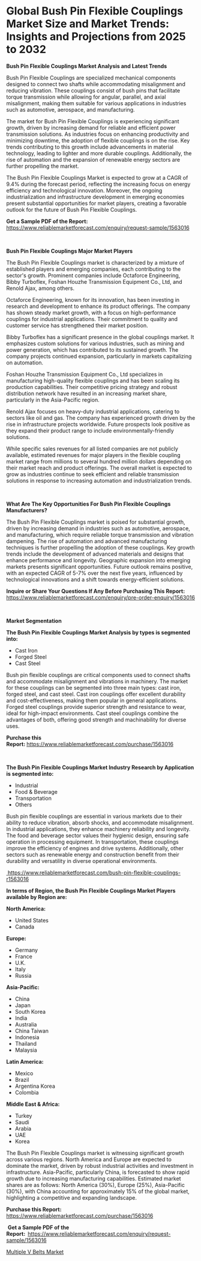 <p><h1>Global Bush Pin Flexible Couplings Market Size and Market Trends: Insights and Projections from 2025 to 2032</h1></p><p><strong>Bush Pin Flexible Couplings Market Analysis and Latest Trends</strong></p>
<p><p>Bush Pin Flexible Couplings are specialized mechanical components designed to connect two shafts while accommodating misalignment and reducing vibration. These couplings consist of bush pins that facilitate torque transmission while allowing for angular, parallel, and axial misalignment, making them suitable for various applications in industries such as automotive, aerospace, and manufacturing.</p><p>The market for Bush Pin Flexible Couplings is experiencing significant growth, driven by increasing demand for reliable and efficient power transmission solutions. As industries focus on enhancing productivity and minimizing downtime, the adoption of flexible couplings is on the rise. Key trends contributing to this growth include advancements in material technology, leading to lighter and more durable couplings. Additionally, the rise of automation and the expansion of renewable energy sectors are further propelling the market.</p><p>The Bush Pin Flexible Couplings Market is expected to grow at a CAGR of 9.4% during the forecast period, reflecting the increasing focus on energy efficiency and technological innovation. Moreover, the ongoing industrialization and infrastructure development in emerging economies present substantial opportunities for market players, creating a favorable outlook for the future of Bush Pin Flexible Couplings.</p></p>
<p><strong>Get a Sample PDF of the Report:&nbsp;</strong> <a href="https://www.reliablemarketforecast.com/enquiry/request-sample/1563016?utm_campaign=3327&utm_medium=2&utm_source=Github&utm_content=ia&utm_term=11042025&utm_id=bush-pin-flexible-couplings">https://www.reliablemarketforecast.com/enquiry/request-sample/1563016</a></p>
<p>&nbsp;</p>
<p><strong>Bush Pin Flexible Couplings Major Market Players</strong></p>
<p><p>The Bush Pin Flexible Couplings market is characterized by a mixture of established players and emerging companies, each contributing to the sector's growth. Prominent companies include Octaforce Engineering, Bibby Turboflex, Foshan Houzhe Transmission Equipment Co., Ltd, and Renold Ajax, among others. </p><p>Octaforce Engineering, known for its innovation, has been investing in research and development to enhance its product offerings. The company has shown steady market growth, with a focus on high-performance couplings for industrial applications. Their commitment to quality and customer service has strengthened their market position.</p><p>Bibby Turboflex has a significant presence in the global couplings market. It emphasizes custom solutions for various industries, such as mining and power generation, which has contributed to its sustained growth. The company projects continued expansion, particularly in markets capitalizing on automation.</p><p>Foshan Houzhe Transmission Equipment Co., Ltd specializes in manufacturing high-quality flexible couplings and has been scaling its production capabilities. Their competitive pricing strategy and robust distribution network have resulted in an increasing market share, particularly in the Asia-Pacific region.</p><p>Renold Ajax focuses on heavy-duty industrial applications, catering to sectors like oil and gas. The company has experienced growth driven by the rise in infrastructure projects worldwide. Future prospects look positive as they expand their product range to include environmentally-friendly solutions.</p><p>While specific sales revenues for all listed companies are not publicly available, estimated revenues for major players in the flexible coupling market range from millions to several hundred million dollars depending on their market reach and product offerings. The overall market is expected to grow as industries continue to seek efficient and reliable transmission solutions in response to increasing automation and industrialization trends.</p></p>
<p>&nbsp;</p>
<p><strong>What Are The Key Opportunities For Bush Pin Flexible Couplings Manufacturers?</strong></p>
<p><p>The Bush Pin Flexible Couplings market is poised for substantial growth, driven by increasing demand in industries such as automotive, aerospace, and manufacturing, which require reliable torque transmission and vibration dampening. The rise of automation and advanced manufacturing techniques is further propelling the adoption of these couplings. Key growth trends include the development of advanced materials and designs that enhance performance and longevity. Geographic expansion into emerging markets presents significant opportunities. Future outlook remains positive, with an expected CAGR of 5-7% over the next five years, influenced by technological innovations and a shift towards energy-efficient solutions.</p></p>
<p><strong>Inquire or Share Your Questions If Any Before Purchasing This Report:</strong> <a href="https://www.reliablemarketforecast.com/enquiry/pre-order-enquiry/1563016?utm_campaign=3327&utm_medium=2&utm_source=Github&utm_content=ia&utm_term=11042025&utm_id=bush-pin-flexible-couplings">https://www.reliablemarketforecast.com/enquiry/pre-order-enquiry/1563016</a></p>
<p>&nbsp;</p>
<p><strong>Market Segmentation</strong></p>
<p><strong>The Bush Pin Flexible Couplings Market Analysis by types is segmented into:</strong></p>
<p><ul><li>Cast Iron</li><li>Forged Steel</li><li>Cast Steel</li></ul></p>
<p><p>Bush pin flexible couplings are critical components used to connect shafts and accommodate misalignment and vibrations in machinery. The market for these couplings can be segmented into three main types: cast iron, forged steel, and cast steel. Cast iron couplings offer excellent durability and cost-effectiveness, making them popular in general applications. Forged steel couplings provide superior strength and resistance to wear, ideal for high-impact environments. Cast steel couplings combine the advantages of both, offering good strength and machinability for diverse uses.</p></p>
<p><strong>Purchase this Report:&nbsp;</strong><a href="https://www.reliablemarketforecast.com/purchase/1563016?utm_campaign=3327&utm_medium=2&utm_source=Github&utm_content=ia&utm_term=11042025&utm_id=bush-pin-flexible-couplings">https://www.reliablemarketforecast.com/purchase/1563016</a></p>
<p>&nbsp;</p>
<p><strong>The Bush Pin Flexible Couplings Market Industry Research by Application is segmented into:</strong></p>
<p><ul><li>Industrial</li><li>Food & Beverage</li><li>Transportation</li><li>Others</li></ul></p>
<p><p>Bush pin flexible couplings are essential in various markets due to their ability to reduce vibration, absorb shocks, and accommodate misalignment. In industrial applications, they enhance machinery reliability and longevity. The food and beverage sector values their hygienic design, ensuring safe operation in processing equipment. In transportation, these couplings improve the efficiency of engines and drive systems. Additionally, other sectors such as renewable energy and construction benefit from their durability and versatility in diverse operational environments.</p></p>
<p><a href="https://www.reliablemarketforecast.com/bush-pin-flexible-couplings-r1563016?utm_campaign=3327&utm_medium=2&utm_source=Github&utm_content=ia&utm_term=11042025&utm_id=bush-pin-flexible-couplings">&nbsp;https://www.reliablemarketforecast.com/bush-pin-flexible-couplings-r1563016</a></p>
<p><strong>In terms of Region, the Bush Pin Flexible Couplings Market Players available by Region are:</strong></p>
<p>
    <p> <strong> North America: </strong>
        <ul>
            <li>United States</li>
            <li>Canada</li>
        </ul>
        </p> 
    <p> <strong> Europe: </strong>
        <ul>
            <li>Germany</li>
            <li>France</li>
            <li>U.K.</li>
            <li>Italy</li>
            <li>Russia</li>
        </ul>
        </p> 
    <p> <strong> Asia-Pacific: </strong>
        <ul>
            <li>China</li>
            <li>Japan</li>
            <li>South Korea</li>
            <li>India</li>
            <li>Australia</li>
            <li>China Taiwan</li>
            <li>Indonesia</li>
            <li>Thailand</li>
            <li>Malaysia</li>
        </ul>
        </p> 
    <p> <strong> Latin America: </strong>
        <ul>
            <li>Mexico</li>
            <li>Brazil</li>
            <li>Argentina Korea</li>
            <li>Colombia</li>
        </ul>
        </p> 
    <p> <strong> Middle East & Africa: </strong>
        <ul>
            <li>Turkey</li>
            <li>Saudi</li>
            <li>Arabia</li>
            <li>UAE</li>
            <li>Korea</li>
        </ul>
    </p>
    </p>
<p><p>The Bush Pin Flexible Couplings market is witnessing significant growth across various regions. North America and Europe are expected to dominate the market, driven by robust industrial activities and investment in infrastructure. Asia-Pacific, particularly China, is forecasted to show rapid growth due to increasing manufacturing capabilities. Estimated market shares are as follows: North America (30%), Europe (25%), Asia-Pacific (30%), with China accounting for approximately 15% of the global market, highlighting a competitive and expanding landscape.</p></p>
<p><strong>Purchase this Report: </strong><a href="https://www.reliablemarketforecast.com/purchase/1563016?utm_campaign=3327&utm_medium=2&utm_source=Github&utm_content=ia&utm_term=11042025&utm_id=bush-pin-flexible-couplings">https://www.reliablemarketforecast.com/purchase/1563016</a></p>
<p>&nbsp;<strong>Get a Sample PDF of the Report:&nbsp;&nbsp;</strong><a href="https://www.reliablemarketforecast.com/enquiry/request-sample/1563016?utm_campaign=3327&utm_medium=2&utm_source=Github&utm_content=ia&utm_term=11042025&utm_id=bush-pin-flexible-couplings">https://www.reliablemarketforecast.com/enquiry/request-sample/1563016</a></p>
<p><strong></strong></p>
<p><p><a href="https://github.com/alekitanis/Market-Research-Report-List-1/blob/main/multiple-v-belts-market.md?utm_campaign=3327&utm_medium=2&utm_source=Github&utm_content=ia&utm_term=11042025&utm_id=bush-pin-flexible-couplings">Multiple V Belts Market</a></p></p>